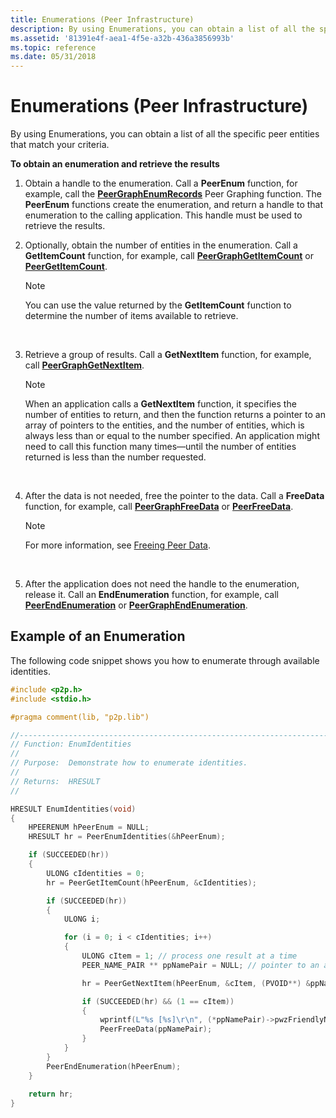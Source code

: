 ```yaml
---
title: Enumerations (Peer Infrastructure)
description: By using Enumerations, you can obtain a list of all the specific peer entities that match your criteria.
ms.assetid: '81391e4f-aea1-4f5e-a32b-436a3856993b'
ms.topic: reference
ms.date: 05/31/2018
---
```


# Enumerations (Peer Infrastructure)

By using Enumerations, you can obtain a list of all the specific peer entities that match your criteria.

**To obtain an enumeration and retrieve the results**

1.  Obtain a handle to the enumeration. Call a **PeerEnum** function, for example, call the [**PeerGraphEnumRecords**](/windows/desktop/api/P2P/nf-p2p-peergraphenumrecords) Peer Graphing function. The **PeerEnum** functions create the enumeration, and return a handle to that enumeration to the calling application. This handle must be used to retrieve the results.
2.  Optionally, obtain the number of entities in the enumeration. Call a **GetItemCount** function, for example, call [**PeerGraphGetItemCount**](/windows/desktop/api/P2P/nf-p2p-peergraphgetitemcount) or [**PeerGetItemCount**](/windows/desktop/api/P2P/nf-p2p-peergetitemcount).
    > [!Note]  
    > You can use the value returned by the **GetItemCount** function to determine the number of items available to retrieve.

     

3.  Retrieve a group of results. Call a **GetNextItem** function, for example, call [**PeerGraphGetNextItem**](/windows/desktop/api/P2P/nf-p2p-peergraphgetnextitem).
    > [!Note]  
    > When an application calls a **GetNextItem** function, it specifies the number of entities to return, and then the function returns a pointer to an array of pointers to the entities, and the number of entities, which is always less than or equal to the number specified. An application might need to call this function many times—until the number of entities returned is less than the number requested.

     

4.  After the data is not needed, free the pointer to the data. Call a **FreeData** function, for example, call [**PeerGraphFreeData**](/windows/desktop/api/P2P/nf-p2p-peergraphfreedata) or [**PeerFreeData**](/windows/desktop/api/P2P/nf-p2p-peerfreedata).
    > [!Note]  
    > For more information, see [Freeing Peer Data](freeing-peer-data.md).

     

5.  After the application does not need the handle to the enumeration, release it. Call an **EndEnumeration** function, for example, call [**PeerEndEnumeration**](/windows/desktop/api/P2P/nf-p2p-peerendenumeration) or [**PeerGraphEndEnumeration**](/windows/desktop/api/P2P/nf-p2p-peergraphendenumeration).

## Example of an Enumeration

The following code snippet shows you how to enumerate through available identities.


```C++
#include <p2p.h>
#include <stdio.h>

#pragma comment(lib, "p2p.lib")

//-----------------------------------------------------------------------------
// Function: EnumIdentities
//
// Purpose:  Demonstrate how to enumerate identities.
//
// Returns:  HRESULT
//

HRESULT EnumIdentities(void)
{
    HPEERENUM hPeerEnum = NULL;
    HRESULT hr = PeerEnumIdentities(&hPeerEnum);

    if (SUCCEEDED(hr))
    {
        ULONG cIdentities = 0;
        hr = PeerGetItemCount(hPeerEnum, &cIdentities);

        if (SUCCEEDED(hr))
        {
            ULONG i;

            for (i = 0; i < cIdentities; i++)
            {
                ULONG cItem = 1; // process one result at a time
                PEER_NAME_PAIR ** ppNamePair = NULL; // pointer to an array of pointers

                hr = PeerGetNextItem(hPeerEnum, &cItem, (PVOID**) &ppNamePair);

                if (SUCCEEDED(hr) && (1 == cItem))
                {
                    wprintf(L"%s [%s]\r\n", (*ppNamePair)->pwzFriendlyName, (*ppNamePair)->pwzPeerName);
                    PeerFreeData(ppNamePair);
                }
            }
        }
        PeerEndEnumeration(hPeerEnum);
    }
 
    return hr;
}
```



 

 



